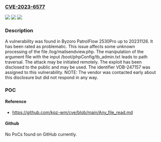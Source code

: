 ### [CVE-2023-6577](https://cve.mitre.org/cgi-bin/cvename.cgi?name=CVE-2023-6577)
![](https://img.shields.io/static/v1?label=Product&message=PatrolFlow%202530Pro&color=blue)
![](https://img.shields.io/static/v1?label=Version&message=%3D%2020231126%20&color=brighgreen)
![](https://img.shields.io/static/v1?label=Vulnerability&message=CWE-22%20Path%20Traversal&color=brighgreen)

### Description

A vulnerability was found in Byzoro PatrolFlow 2530Pro up to 20231126. It has been rated as problematic. This issue affects some unknown processing of the file /log/mailsendview.php. The manipulation of the argument file with the input /boot/phpConfig/tb_admin.txt leads to path traversal. The attack may be initiated remotely. The exploit has been disclosed to the public and may be used. The identifier VDB-247157 was assigned to this vulnerability. NOTE: The vendor was contacted early about this disclosure but did not respond in any way.

### POC

#### Reference
- https://github.com/kpz-wm/cve/blob/main/Any_file_read.md

#### Github
No PoCs found on GitHub currently.

